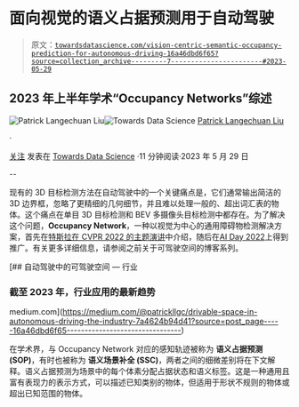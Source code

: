 # 面向视觉的语义占据预测用于自动驾驶

> 原文：[`towardsdatascience.com/vision-centric-semantic-occupancy-prediction-for-autonomous-driving-16a46dbd6f65?source=collection_archive---------7-----------------------#2023-05-29`](https://towardsdatascience.com/vision-centric-semantic-occupancy-prediction-for-autonomous-driving-16a46dbd6f65?source=collection_archive---------7-----------------------#2023-05-29)

## 2023 年上半年学术“Occupancy Networks”综述

[](https://medium.com/@patrickllgc?source=post_page-----16a46dbd6f65--------------------------------)![Patrick Langechuan Liu](https://medium.com/@patrickllgc?source=post_page-----16a46dbd6f65--------------------------------)[](https://towardsdatascience.com/?source=post_page-----16a46dbd6f65--------------------------------)![Towards Data Science](https://towardsdatascience.com/?source=post_page-----16a46dbd6f65--------------------------------) [Patrick Langechuan Liu](https://medium.com/@patrickllgc?source=post_page-----16a46dbd6f65--------------------------------)

·

[关注](https://medium.com/m/signin?actionUrl=https%3A%2F%2Fmedium.com%2F_%2Fsubscribe%2Fuser%2Fd875946648f7&operation=register&redirect=https%3A%2F%2Ftowardsdatascience.com%2Fvision-centric-semantic-occupancy-prediction-for-autonomous-driving-16a46dbd6f65&user=Patrick+Langechuan+Liu&userId=d875946648f7&source=post_page-d875946648f7----16a46dbd6f65---------------------post_header-----------) 发表在 [Towards Data Science](https://towardsdatascience.com/?source=post_page-----16a46dbd6f65--------------------------------) ·11 分钟阅读·2023 年 5 月 29 日[](https://medium.com/m/signin?actionUrl=https%3A%2F%2Fmedium.com%2F_%2Fvote%2Ftowards-data-science%2F16a46dbd6f65&operation=register&redirect=https%3A%2F%2Ftowardsdatascience.com%2Fvision-centric-semantic-occupancy-prediction-for-autonomous-driving-16a46dbd6f65&user=Patrick+Langechuan+Liu&userId=d875946648f7&source=-----16a46dbd6f65---------------------clap_footer-----------)

--

[](https://medium.com/m/signin?actionUrl=https%3A%2F%2Fmedium.com%2F_%2Fbookmark%2Fp%2F16a46dbd6f65&operation=register&redirect=https%3A%2F%2Ftowardsdatascience.com%2Fvision-centric-semantic-occupancy-prediction-for-autonomous-driving-16a46dbd6f65&source=-----16a46dbd6f65---------------------bookmark_footer-----------)

现有的 3D 目标检测方法在自动驾驶中的一个关键痛点是，它们通常输出简洁的 3D 边界框，忽略了更精细的几何细节，并且难以处理一般的、超出词汇表的物体。这个痛点在单目 3D 目标检测和 BEV 多摄像头目标检测中都存在。为了解决这个问题，**Occupancy Network**，一种以视觉为中心的通用障碍物检测解决方案，首先在[特斯拉在 CVPR 2022 的主题演讲](https://www.youtube.com/watch?v=jPCV4GKX9Dw)中介绍，随后在[AI Day 2022](https://www.youtube.com/watch?v=ODSJsviD_SU)上得到推广。有关更多详细信息，请参阅之前关于可驾驶空间的博客系列。

[](https://medium.com/@patrickllgc/drivable-space-in-autonomous-driving-the-industry-7a4624b94d41?source=post_page-----16a46dbd6f65--------------------------------) [## 自动驾驶中的可驾驶空间 — 行业

### 截至 2023 年，行业应用的最新趋势

medium.com](https://medium.com/@patrickllgc/drivable-space-in-autonomous-driving-the-industry-7a4624b94d41?source=post_page-----16a46dbd6f65--------------------------------)

在学术界，与 Occupancy Network 对应的感知轨迹被称为 **语义占据预测 (SOP)**，有时也被称为 **语义场景补全 (SSC)**，两者之间的细微差别将在下文解释。语义占据预测为场景中的每个体素分配占据状态和语义标签。这是一种通用且富有表现力的表示方式，可以描述已知类别的物体，但适用于形状不规则的物体或超出已知范围的物体。
